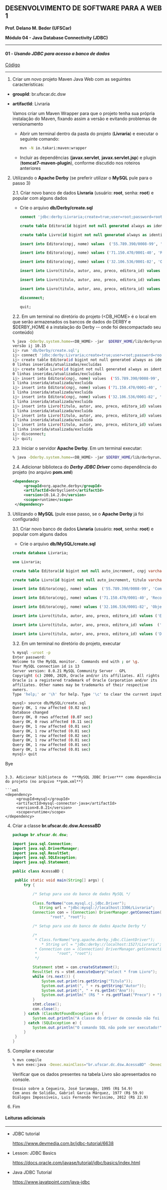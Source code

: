 ﻿## DESENVOLVIMENTO DE SOFTWARE PARA A WEB 1

**Prof. Delano M. Beder (UFSCar)**

**Módulo 04 - Java Database Connectivity (JDBC)** 

- - -

#### 01 - *Usando JDBC para acesso a banco de dados* 
[Código](https://github.com/delanobeder/DSW1/blob/master/Modulo04/Livraria-v1)
- - -



1. Criar um novo projeto Maven Java Web com as seguintes características:

  - **groupId**: br.ufscar.dc.dsw 
  - **artifactId**: Livraria

    Vamos criar um Maven Wrapper para que o projeto tenha sua própria instalação do Maven, fixando assim a versão e evitando problemas de versionamento 

    - Abrir um terminal dentro da pasta do projeto (**Livraria**) e executar o seguinte comando: 

	  ```sh
	  mvn -N io.takari:maven:wrapper
	  ```

    - Incluir as dependências (**javax.servlet**, **javax.servlet.jsp**) e plugin (**tomcat7-maven-plugin**), conforme discutido nos roteiros anteriores


2. Utilizando o **Apache Derby** (se preferir utilizar o **MySQL** pule para o passo 3)

   2.1. Criar novo banco de dados **Livraria** (usuário: **root**, senha: **root**) e popular com alguns dados

   - Crie o arquivo **db/Derby/create.sql**

     ```sql
     connect 'jdbc:derby:Livraria;create=true;user=root;password=root';
     
     create table Editora(id bigint not null generated always as identity, cnpj varchar(18) not null, nome varchar(256) not null, constraint Editora_PK primary key (id));
     
     create table Livro(id bigint not null generated always as identity, titulo varchar(256) not null, autor varchar(256) not null, ano integer not null, preco float not null, editora_id bigint not null, constraint Livro_PK primary key (id), constraint Editora_FK foreign key (editora_id) references Editora(id));
     
     insert into Editora(cnpj, nome) values  ('55.789.390/0008-99', 'Companhia das Letras');
     
     insert into Editora(cnpj, nome) values ('71.150.470/0001-40', 'Record');
     
     insert into Editora(cnpj, nome) values ('32.106.536/0001-82', 'Objetiva');
     
     insert into Livro(titulo, autor, ano, preco, editora_id) values ('Ensaio sobre a Cegueira', 'José Saramago', 1995, 54.9, 1);
     
     insert into Livro(titulo, autor, ano, preco, editora_id) values  ('Cem anos de Solidão', 'Gabriel Garcia Márquez', 1977, 59.9, 2);
     
     insert into Livro(titulo, autor, ano, preco, editora_id) values ('Diálogos Impossíveis', 'Luis Fernando Verissimo', 2012, 22.9, 3);
     
     disconnect;
     
     quit;
     ```

   
   
   2.2. Em um terminal no diretório do projeto (<DB_HOME> é o local em que serão armazenados os bancos de dados do DERBY e $DERBY_HOME é a instalação do Derby -- onde foi descompactado seu conteúdo)
   
   ```sh
   % java -Dderby.system.home=<DB_HOME> -jar  $DERBY_HOME/lib/derbyrun.jar ij
   versão ij 10.15
   ij> run 'db/Derby/create.sql';
   ij> connect 'jdbc:derby:Livraria;create=true;user=root;password=root';
   ij> create table Editora(id bigint not null generated always as identity, cnpj varchar(18) not null, nome varchar(256) not null, constraint Editora_PK primary key (id));
   0 linhas inseridas/atualizadas/excluídas
   ij> create table Livro(id bigint not null generated always as identity, titulo varchar(256) not null, autor varchar(256) not null, ano integer not null, preco float not null, editora_id bigint not null, constraint Livro_PK primary key (id), constraint Editora_FK foreign key (editora_id) references Editora(id));
   0 linhas inseridas/atualizadas/excluídas
   ij> insert into Editora(cnpj, nome) values  ('55.789.390/0008-99', 'Companhia das Letras');
   1 linha inserida/atualizada/excluída
   ij> insert into Editora(cnpj, nome) values ('71.150.470/0001-40', 'Record');
   1 linha inserida/atualizada/excluída
   ij> insert into Editora(cnpj, nome) values ('32.106.536/0001-82', 'Objetiva');
   1 linha inserida/atualizada/excluída
   ij> insert into Livro(titulo, autor, ano, preco, editora_id) values ('Ensaio sobre a Cegueira', 'José Saramago', 1995, 54.9, 1);
   1 linha inserida/atualizada/excluída
   ij> insert into Livro(titulo, autor, ano, preco, editora_id) values  ('Cem anos de Solidão', 'Gabriel Garcia Márquez', 1977, 59.9, 2);
   1 linha inserida/atualizada/excluída
   ij> insert into Livro(titulo, autor, ano, preco, editora_id) values ('Diálogos Impossíveis', 'Luis Fernando Verissimo', 2012, 22.9, 3);
   1 linha inserida/atualizada/excluída
   ij> disconnect;
   ij> quit;
   ```
   
   2.3. Iniciar o servidor **Apache Derby**. Em um terminal executar: 
   
   ```sh
   % java -Dderby.system.home=<DB_HOME> -jar $DERBY_HOME/lib/derbyrun.jar server start
   ```
   
   2.4. Adicionar biblioteca do ***Derby JDBC Driver*** como dependência do projeto (no arquivo **pom.xml**)
   
   ```xml
   <dependency>
        <groupId>org.apache.derby</groupId>
        <artifactId>derbyclient</artifactId>
        <version>10.14.2.0</version>
        <scope>runtime</scope>
    </dependency>
   ```
   
2. Utilizando o  **MySQL** (pule esse passo, se o **Apache Derby** já foi configurado)

   3.1. Criar novo banco de dados **Livraria** (usuário: **root**, senha: **root**) e popular com alguns dados

   - Crie o arquivo **db/MySQL/create.sql**
   
   ```sql
   create database Livraria;
   
   use Livraria;
   
   create table Editora(id bigint not null auto_increment, cnpj varchar(18) not null, nome varchar(256) not null, primary key (id));
   
   create table Livro(id bigint not null auto_increment, titulo varchar(256) not null, autor varchar(256) not null, ano integer not null, preco float not null, editora_id bigint not null, primary key (id), foreign key (editora_id) references Editora(id));
   
   insert into Editora(cnpj, nome) values  ('55.789.390/0008-99', 'Companhia das Letras');
   
   insert into Editora(cnpj, nome) values ('71.150.470/0001-40', 'Record');
   
   insert into Editora(cnpj, nome) values ('32.106.536/0001-82', 'Objetiva');
   
   insert into Livro(titulo, autor, ano, preco, editora_id) values ('Ensaio sobre a Cegueira', 'José Saramago', 1995, 54.9, 1);
   
   insert into Livro(titulo, autor, ano, preco, editora_id) values  ('Cem anos de Solidão', 'Gabriel Garcia Márquez', 1977, 59.9, 2);
   
   insert into Livro(titulo, autor, ano, preco, editora_id) values ('Diálogos Impossíveis', 'Luis Fernando Verissimo', 2012, 22.9, 3);
   ```

   3.2. Em um terminal no diretório do projeto, executar 

   ```sh
   % mysql -uroot -p
   Enter password: 
   Welcome to the MySQL monitor.  Commands end with ; or \g.
   Your MySQL connection id is 13
   Server version: 8.0.21 MySQL Community Server - GPL
   Copyright (c) 2000, 2020, Oracle and/or its affiliates. All rights reserved.
   Oracle is a registered trademark of Oracle Corporation and/or its
   affiliates. Other names may be trademarks of their respective
   owners.
   Type 'help;' or '\h' for help. Type '\c' to clear the current input statement.
   
   mysql> source db/MySQL/create.sql
   Query OK, 1 row affected (0.02 sec)
   Database changed
   Query OK, 0 rows affected (0.07 sec)
   Query OK, 0 rows affected (0.11 sec)
   Query OK, 1 row affected (0.01 sec)
   Query OK, 1 row affected (0.01 sec)
   Query OK, 1 row affected (0.02 sec)
   Query OK, 1 row affected (0.01 sec)
   Query OK, 1 row affected (0.01 sec)
   Query OK, 1 row affected (0.01 sec)
   mysql> quit
Bye
   ```

   3.3. Adicionar biblioteca do  ***MySQL JDBC Driver*** como dependência do projeto (no arquivo **pom.xml**)

   ```xml
   <dependency>
		<groupId>mysql</groupId>
		<artifactId>mysql-connector-java</artifactId>
        <version>8.0.21</version>
		<scope>runtime</scope>
   </dependency>
   ```
   
4. Criar a classe **br.ufscar.dc.dsw.AcessaBD**

   ```java
   package br.ufscar.dc.dsw;
   
   import java.sql.Connection;
   import java.sql.DriverManager;
   import java.sql.ResultSet;
   import java.sql.SQLException;
   import java.sql.Statement;
   
   public class AcessaBD {
   
   	public static void main(String[] args) {
   		try {
   
   			/* Setup para uso do banco de dados MySQL */
   			
   			Class.forName("com.mysql.cj.jdbc.Driver");
               String url = "jdbc:mysql://localhost:3306/Livraria";
   			Connection con = (Connection) DriverManager.getConnection(url,
   					"root", "root");
   
   			/* Setup para uso do banco de dados Apache Derby */
   
   			/*
   			 * Class.forName("org.apache.derby.jdbc.ClientDriver");
                * String url = "jdbc:derby://localhost:1527/Livraria";
   			 * Connection con = (Connection) DriverManager.getConnection(url, 
   			 *         "root", "root");
   			 */
   
   			Statement stmt = con.createStatement();
   			ResultSet rs = stmt.executeQuery("select * from Livro");
   			while (rs.next()) {
   				System.out.print(rs.getString("Titulo"));
   				System.out.print(", " + rs.getString("Autor"));
   				System.out.print(", " + rs.getInt("Ano"));
   				System.out.println(" (R$ " + rs.getFloat("Preco") + ")");
   			}
   			stmt.close();
   			con.close();
   		} catch (ClassNotFoundException e) {
   			System.out.println("A classe do driver de conexão não foi encontrada!");
   		} catch (SQLException e) {
   			System.out.println("O comando SQL não pode ser executado!");
   		}
   	}
   }
   ```

5. Compilar e executar

   ```sh
   % mvn compile
   % mvn exec:java -Dexec.mainClass="br.ufscar.dc.dsw.AcessaBD" -Dexec.cleanupDaemonThreads=false
   ```

   Verificar que os dados presentes na tabela Livro são apresentados no console.

   ```
   Ensaio sobre a Cegueira, José Saramago, 1995 (R$ 54.9)
   Cem anos de Solidão, Gabriel Garcia Márquez, 1977 (R$ 59.9)
   Diálogos Impossíveis, Luis Fernando Verissimo, 2012 (R$ 22.9)
   ```

6. Fim

<div style="page-break-after: always"></div>


#### Leituras adicionais
- - -

- JDBC tutorial

  https://www.devmedia.com.br/jdbc-tutorial/6638

  

- Lesson: JDBC Basics

  https://docs.oracle.com/javase/tutorial/jdbc/basics/index.html

  

- Java JDBC Tutorial

  https://www.javatpoint.com/java-jdbc
